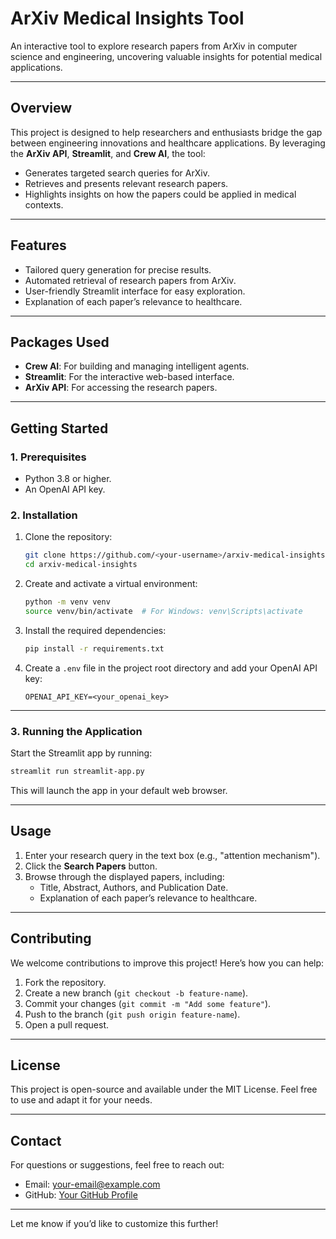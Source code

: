 
# **ArXiv Medical Insights Tool**

An interactive tool to explore research papers from ArXiv in computer science and engineering, uncovering valuable insights for potential medical applications.

---

## **Overview**

This project is designed to help researchers and enthusiasts bridge the gap between engineering innovations and healthcare applications. By leveraging the **ArXiv API**, **Streamlit**, and **Crew AI**, the tool:
- Generates targeted search queries for ArXiv.
- Retrieves and presents relevant research papers.
- Highlights insights on how the papers could be applied in medical contexts.

---

## **Features**
- Tailored query generation for precise results.
- Automated retrieval of research papers from ArXiv.
- User-friendly Streamlit interface for easy exploration.
- Explanation of each paper’s relevance to healthcare.

---

## **Packages Used**
- **Crew AI**: For building and managing intelligent agents.
- **Streamlit**: For the interactive web-based interface.
- **ArXiv API**: For accessing the  research papers.

---

## **Getting Started**

### **1. Prerequisites**
- Python 3.8 or higher.
- An OpenAI API key.

### **2. Installation**
1. Clone the repository:
   ```bash
   git clone https://github.com/<your-username>/arxiv-medical-insights.git
   cd arxiv-medical-insights
   ```

2. Create and activate a virtual environment:
   ```bash
   python -m venv venv
   source venv/bin/activate  # For Windows: venv\Scripts\activate
   ```

3. Install the required dependencies:
   ```bash
   pip install -r requirements.txt
   ```

4. Create a `.env` file in the project root directory and add your OpenAI API key:
   ```
   OPENAI_API_KEY=<your_openai_key>
   ```

---

### **3. Running the Application**
Start the Streamlit app by running:
```bash
streamlit run streamlit-app.py
```
This will launch the app in your default web browser.

---

## **Usage**
1. Enter your research query in the text box (e.g., "attention mechanism").
2. Click the **Search Papers** button.
3. Browse through the displayed papers, including:
   - Title, Abstract, Authors, and Publication Date.
   - Explanation of each paper’s relevance to healthcare.

---

## **Contributing**
We welcome contributions to improve this project! Here’s how you can help:
1. Fork the repository.
2. Create a new branch (`git checkout -b feature-name`).
3. Commit your changes (`git commit -m "Add some feature"`).
4. Push to the branch (`git push origin feature-name`).
5. Open a pull request.

---

## **License**
This project is open-source and available under the MIT License. Feel free to use and adapt it for your needs.

---

## **Contact**
For questions or suggestions, feel free to reach out:
- Email: [your-email@example.com](mailto:your-email@example.com)
- GitHub: [Your GitHub Profile](https://github.com/<your-username>)

---

Let me know if you’d like to customize this further!
